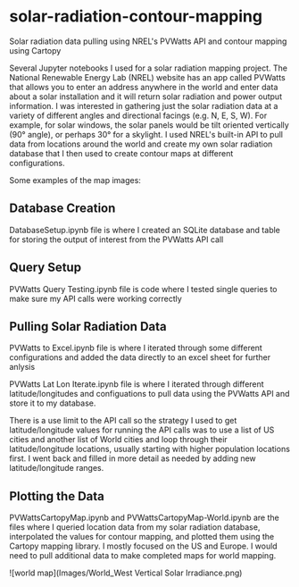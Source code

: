 # solar-radiation-contour-mapping
 Solar radiation data pulling using NREL's PVWatts API and contour mapping using Cartopy

Several Jupyter notebooks I used for a solar radiation mapping project. The National Renewable Energy Lab (NREL) website has an app called PVWatts that allows you to enter an address anywhere in the world and enter data about a solar installation and it will return solar radiation and power output information. I was interested in gathering just the solar radiation data at a variety of different angles and directional facings (e.g. N, E, S, W). For example, for solar windows, the solar panels would be tilt oriented vertically (90° angle), or perhaps 30° for a skylight. I used NREL's built-in API to pull data from locations around the world and create my own solar radiation database that I then used to create contour maps at different configurations. 

Some examples of the map images:




## Database Creation
DatabaseSetup.ipynb file is where I created an SQLite database and table for storing the output of interest from the PVWatts API call

## Query Setup
PVWatts Query Testing.ipynb file is code where I tested single queries to make sure my API calls were working correctly 

## Pulling Solar Radiation Data
PVWatts to Excel.ipynb file is where I iterated through some different configurations and added the data directly to an excel sheet for further anlysis

PVWatts Lat Lon Iterate.ipynb file is where I iterated through different latitude/longitudes and configuations to pull data using the PVWatts API and store it to my database. 

There is a use limit to the API call so the strategy I used to get latitude/longitude values for running the API calls was to use a list of US cities and another list of World cities and loop through their latitude/longitude locations, usually starting with higher population locations first. I went back and filled in more detail as needed by adding new latitude/longitude ranges.  

## Plotting the Data
PVWattsCartopyMap.ipynb and PVWattsCartopyMap-World.ipynb are the files where I queried location data from my solar radiation database, interpolated the values for contour mapping, and plotted them using the Cartopy mapping library. I mostly focused on the US and Europe. I would need to pull additional data to make completed maps for world mapping.

![world map](Images/World_West Vertical Solar Irradiance.png)

